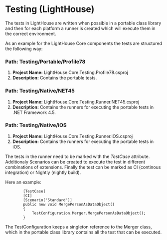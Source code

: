 # Testing (LightHouse)

The tests in LightHouse are written when possible in a portable class library and then for each platform a runner is created which will execute them in the correct environment.

As an example for the LightHouse Core components the tests are structured the following way:

### Path: Testing/Portable/Profile78

1. **Project Name:** LightHouse.Core.Testing.Profile78.csproj
2. **Description:** Contains the portable tests.

### Path: Testing/Native/NET45

1. **Project Name:** LightHouse.Core.Testing.Runner.NET45.csproj
2. **Description:** Contains the runners for executing the portable tests in .NET Framework 4.5.

### Path: Testing/Native/iOS

1. **Project Name:** LightHouse.Core.Testing.Runner.iOS.csproj
2. **Description:** Contains the runners for executing the portable tests in iOS.

The tests in the runner need to be marked with the *TestCase* attribute. Additionaly Scenarios can be created to execute the test in different combinations of extensions. Finally the test can be marked as CI (continous integration) or Nightly (nightly build).

Here an example:

```
        [TestCase]
        [CI]
        [Scenario("Standard")]
        public new void MergePersonAsDataObject()
        {
            TestConfiguration.Merger.MergePersonAsDataObject();
        }
```

The TestConfiguration keeps a singleton reference to the Merger class, which in the portable class library contains all the test that can be executed.
